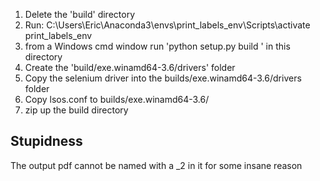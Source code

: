 1. Delete the 'build' directory 
1. Run: C:\Users\Eric\Anaconda3\envs\print_labels_env\Scripts\activate print_labels_env
1. from a Windows cmd window run 'python setup.py build ' in this directory
1. Create the 'build/exe.winamd64-3.6/drivers' folder
1. Copy the selenium driver into the builds/exe.winamd64-3.6/drivers folder
1. Copy lsos.conf to builds/exe.winamd64-3.6/
1. zip up the build directory

<h2>Stupidness</h2>
The output pdf cannot be named with a _2 in it for some insane reason

<pre>


</pre>
